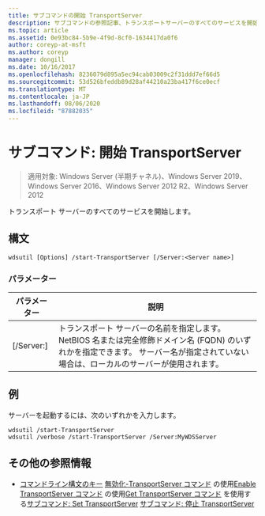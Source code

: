 ```yaml
---
title: サブコマンドの開始 TransportServer
description: サブコマンドの参照記事、トランスポートサーバーのすべてのサービスを開始する、サブコマンドの開始 TransportServer です。
ms.topic: article
ms.assetid: 0e93bc84-5b9e-4f9d-8cf0-1634417da0f6
author: coreyp-at-msft
ms.author: coreyp
manager: dongill
ms.date: 10/16/2017
ms.openlocfilehash: 8236079d895a5ec94cab03009c2f31ddd7ef66d5
ms.sourcegitcommit: 53d526bfeddb89d28af44210a23ba417f6ce0ecf
ms.translationtype: MT
ms.contentlocale: ja-JP
ms.lasthandoff: 08/06/2020
ms.locfileid: "87882035"
---
```

# <a name="subcommand-start-transportserver"></a>サブコマンド: 開始 TransportServer

> 適用対象: Windows Server (半期チャネル)、Windows Server 2019、Windows Server 2016、Windows Server 2012 R2、Windows Server 2012

トランスポート サーバーのすべてのサービスを開始します。

## <a name="syntax"></a>構文
```
wdsutil [Options] /start-TransportServer [/Server:<Server name>]
```
### <a name="parameters"></a>パラメーター
|パラメーター|説明|
|-------|--------|
|[/Server:<Server name>]|トランスポート サーバーの名前を指定します。 NetBIOS 名または完全修飾ドメイン名 (FQDN) のいずれかを指定できます。 サーバー名が指定されていない場合は、ローカルのサーバーが使用されます。|
## <a name="examples"></a>例
サーバーを起動するには、次のいずれかを入力します。
```
wdsutil /start-TransportServer
wdsutil /verbose /start-TransportServer /Server:MyWDSServer
```
## <a name="additional-references"></a>その他の参照情報
- [コマンドライン構文のキー](command-line-syntax-key.md) 
[無効化-TransportServer コマンド](using-the-disable-transportserver-command.md) 
 の使用[Enable TransportServer コマンド](using-the-enable-transportserver-command.md) 
 の使用[Get TransportServer コマンド](using-the-get-transportserver-command.md) 
 を使用する[サブコマンド: Set TransportServer](subcommand-set-transportserver.md) 
[サブコマンド: 停止 TransportServer](subcommand-stop-transportserver.md)
